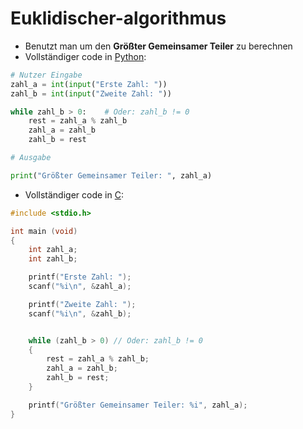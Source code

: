 # Euklidischer-algorithmus

- Benutzt man um den **Größter Gemeinsamer Teiler** zu berechnen
- Vollständiger code in [Python](contents-python.md):

```python
# Nutzer Eingabe
zahl_a = int(input("Erste Zahl: "))
zahl_b = int(input("Zweite Zahl: "))

while zahl_b > 0:    # Oder: zahl_b != 0
    rest = zahl_a % zahl_b
    zahl_a = zahl_b
    zahl_b = rest

# Ausgabe

print("Größter Gemeinsamer Teiler: ", zahl_a)
```

 - Vollständiger code in [C](contents-c.md):

```c 
#include <stdio.h>

int main (void)
{
	int zahl_a;
	int zahl_b;

	printf("Erste Zahl: ");
	scanf("%i\n", &zahl_a);

	printf("Zweite Zahl: ");
	scanf("%i\n", &zahl_b);


	while (zahl_b > 0) // Oder: zahl_b != 0
	{
		rest = zahl_a % zahl_b;
		zahl_a = zahl_b;
		zahl_b = rest;		
	}

	printf("Größter Gemeinsamer Teiler: %i", zahl_a);
}
```
